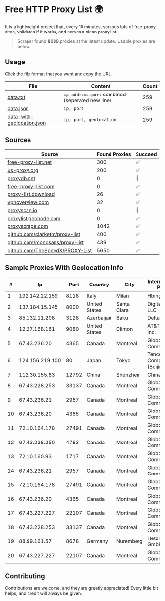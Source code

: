 
# Free HTTP Proxy List 🌍

It is a lightweight project that, every 10 minutes, scrapes lots of free-proxy sites, validates if it works, and serves a clean proxy list.


> Scraper found **8089** proxies at the latest update. Usable proxies are below.

## Usage

Click the file format that you want and copy the URL.


|File|Content|Count|
|----|-------|-----|
|[data.txt](https://raw.githubusercontent.com/themiralay/Proxy-List-World/master/data.txt)|`ip_address:port` combined (seperated new line)|259|
|[data.json](https://raw.githubusercontent.com/themiralay/Proxy-List-World/master/data.json)|`ip, port`|259|
|[data-with-geolocation.json](https://raw.githubusercontent.com/themiralay/Proxy-List-World/master/data-with-geolocation.json)|`ip, port, geolocation`|259|

## Sources

|Source|Found Proxies|Succeed|
|------|-------------|-------|
|[free-proxy-list.net](https://free-proxy-list.net)|300|✅|
|[us-proxy.org](https://www.us-proxy.org)|200|✅|
|[proxydb.net](http://proxydb.net)|0|🚫|
|[free-proxy-list.com](https://free-proxy-list.com/?page=&port=&type%5B%5D=http&type%5B%5D=https&up_time=0&search=Search)|0|✅|
|[proxy-list.download](https://www.proxy-list.download/HTTP)|26|✅|
|[vpnoverview.com](https://vpnoverview.com/privacy/anonymous-browsing/free-proxy-servers)|32|✅|
|[proxyscan.io](https://www.proxyscan.io)|0|🚫|
|[proxylist.geonode.com](https://proxylist.geonode.com/api/proxy-list?limit=300&page=1&sort_by=lastChecked&sort_type=desc&protocols=http,https)|0|✅|
|[proxyscrape.com](https://api.proxyscrape.com/v2/?request=displayproxies&protocol=http&timeout=10000&country=all&ssl=all&anonymity=all)|1042|✅|
|[github.com/clarketm/proxy-list](https://raw.githubusercontent.com/clarketm/proxy-list/master/proxy-list-raw.txt)|400|✅|
|[github.com/monosans/proxy-list](https://raw.githubusercontent.com/monosans/proxy-list/main/proxies/http.txt)|439|✅|
|[github.com/TheSpeedX/PROXY-List](https://raw.githubusercontent.com/TheSpeedX/PROXY-List/master/http.txt)|5650|✅|


## Sample Proxies With Geolocation Info

|#|Ip|Port|Country|City|Internet Service Provider|
|-|--|----|-------|----|-------------------------|
|1|192.142.22.159|8118|Italy|Milan|Hbing Limited|
|2|137.184.15.145|8000|United States|Santa Clara|DigitalOcean, LLC|
|3|85.132.11.208|3128|Azerbaijan|Baku|Delta|
|4|12.27.168.161|9080|United States|Clinton|AT&T Services, Inc.|
|5|67.43.236.20|4365|Canada|Montreal|GloboTech Communications|
|6|124.156.219.100|80|Japan|Tokyo|Tencent Cloud Computing (Beijing) Co|
|7|112.30.155.83|12792|China|Shenzhen|China Mobile|
|8|67.43.228.253|33137|Canada|Montreal|GloboTech Communications|
|9|67.43.236.21|2957|Canada|Montreal|GloboTech Communications|
|10|67.43.236.20|4365|Canada|Montreal|GloboTech Communications|
|11|72.10.164.178|27491|Canada|Montreal|GloboTech Communications|
|12|67.43.228.250|4783|Canada|Montreal|GloboTech Communications|
|13|72.10.160.93|1717|Canada|Montreal|GloboTech Communications|
|14|67.43.236.21|2957|Canada|Montreal|GloboTech Communications|
|15|72.10.164.178|27491|Canada|Montreal|GloboTech Communications|
|16|67.43.236.20|4365|Canada|Montreal|GloboTech Communications|
|17|67.43.227.227|22107|Canada|Montreal|GloboTech Communications|
|18|67.43.228.253|33137|Canada|Montreal|GloboTech Communications|
|19|88.99.161.57|8678|Germany|Nuremberg|Hetzner Online GmbH|
|20|67.43.227.227|22107|Canada|Montreal|GloboTech Communications|



## Contributing

Contributions are welcome, and they are greatly appreciated! Every
little bit helps, and credit will always be given.

